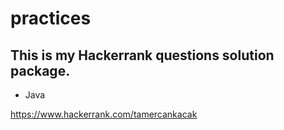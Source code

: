 # practices

## This is my Hackerrank questions solution package.

- Java

https://www.hackerrank.com/tamercankacak

